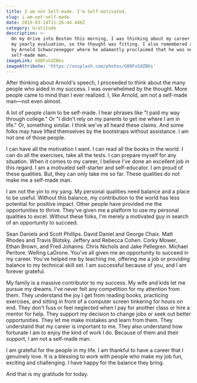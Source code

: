```yaml
---
title: I am not Self-made. I'm Self-motivated.
slug: i-am-not-self-made
date: 2019-03-14T11:26:44.446Z
category: Gratitude
description: >-
  On my drive into Boston this morning, I was thinking about my career. Today is
  my yearly evaluation, so the thought was fitting. I also remembered a speech
  by Arnold Schwarzenegger where he adamantly proclaimed that he was not a
  self-made man. 
imageLink: GO8FuSdZBks
imageAttribute: 'https://unsplash.com/photos/GO8FuSdZBks'
---
```

After thinking about Arnold's speech, I proceeded to think about the many people who aided in my success. I was overwhelmed by the thought. More people came to mind than I ever realized. I, like Arnold, am not a self-made man—not even almost.

A lot of people claim to be self-made. I hear phrases like "I paid my way through college." Or "I didn't rely on my parents to get me where I am in life." Or, something similar. I think we've all heard these claims. And some folks may have lifted themselves by the bootstraps without assistance. I am not one of those people.

I can have all the motivation I want. I can read all the books in the world. I can do all the exercises, take all the tests. I can prepare myself for any situation. When it comes to my career, I believe I've done an excellent job in this regard. I am a motivated self-starter and self-educator. I am proud of these qualities. But, they can only take me so far. These qualities do not make me a self-made man.

I am not the yin to my yang. My personal qualities need balance and a place to be useful. Without this balance, my contribution to the world has less potential for positive impact. Other people have provided me the opportunities to thrive. They've given me a platform to use my personal qualities to excel. Without these folks, I'm merely a motivated guy in search of an opportunity to succeed.

Sean Daniels and Scott Phillips. David Daniel and George Chaix. Matt Rhodes and Travis Blotsky. Jeffery and Rebecca Cohen. Corky Mower, Ethan Brown, and Fred Johanns. Chris Nichols and Jake Pellegren. Michael Peritore. Welling LaGrone. You've all given me an opportunity to succeed in my career. You've helped me by teaching me, offering me a job or providing balance to my technical skill set. I am successful because of you, and I am forever grateful.

My family is a massive contributor to my success. My wife and kids let me pursue my dreams. I've never felt any competition for my attention from them. They understand the joy I get from reading books, practicing exercises, and sitting in front of a computer screen tinkering for hours on end. They don't fuss or feel neglected when I pay for another class or hire a mentor for help. They support my decision to change jobs or seek out better opportunities. They let me make mistakes and learn from them. They understand that my career is important to me. They also understand how fortunate I am to enjoy the kind of work I do. Because of them and their support, I am not a self-made man.

I am grateful for the people in my life. I am thankful to have a career that I genuinely love. It is a blessing to work with people who make my job fun, exciting and challenging. I have happy for the balance they bring. 

And that is my gratitude for today.
